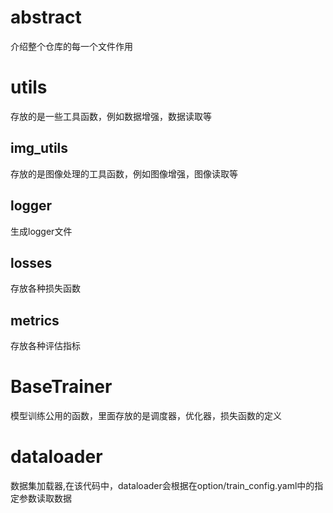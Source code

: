 # abstract
介绍整个仓库的每一个文件作用

# utils
存放的是一些工具函数，例如数据增强，数据读取等
## img_utils
存放的是图像处理的工具函数，例如图像增强，图像读取等
## logger
生成logger文件
## losses
存放各种损失函数
## metrics
存放各种评估指标

# BaseTrainer
模型训练公用的函数，里面存放的是调度器，优化器，损失函数的定义
# dataloader
数据集加载器,在该代码中，dataloader会根据在option/train_config.yaml中的指定参数读取数据
